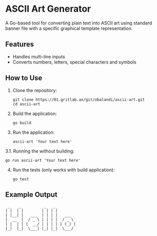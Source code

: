 # ASCII Art Generator

A Go-based tool for converting plain text into ASCII art using standard banner file with a specific graphical template representation.

## Features

- Handles multi-line inputs
- Converts numbers, letters, special characters and symbols

## How to Use

1. Clone the repository:
   ```
   git clone https://01.gritlab.ax/git/obalandi/ascii-art.git
   cd ascii-art
   ```

2. Build the application:
   ```
   go build
   ```

3. Run the application:
   ```
   ascii-art 'Your text here'
   ```

3.1. Running the without building:
   ```
   go run ascii-art 'Your text here'
   ```

4. Run the tests (only works with build application):
   ```
   go test
   ```


## Example Output

```
 _    _          _   _          
| |  | |        | | | |         
| |__| |   ___  | | | |   ___   
|  __  |  / _ \ | | | |  / _ \  
| |  | | |  __/ | | | | | (_) | 
|_|  |_|  \___| |_| |_|  \___/  
```
